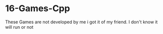 # 16-Games-Cpp

These Games are not developed by me i got it of my friend. I don't know it will run or not
